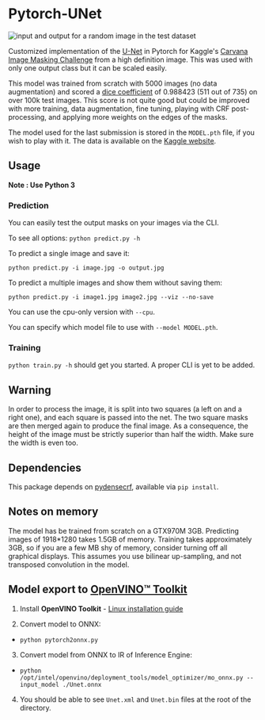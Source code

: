 # Pytorch-UNet
![input and output for a random image in the test dataset](https://framapic.org/OcE8HlU6me61/KNTt8GFQzxDR.png)


Customized implementation of the [U-Net](https://arxiv.org/pdf/1505.04597.pdf) in Pytorch for Kaggle's [Carvana Image Masking Challenge](https://www.kaggle.com/c/carvana-image-masking-challenge) from a high definition image. This was used with only one output class but it can be scaled easily.

This model was trained from scratch with 5000 images (no data augmentation) and scored a [dice coefficient](https://en.wikipedia.org/wiki/S%C3%B8rensen%E2%80%93Dice_coefficient) of 0.988423 (511 out of 735) on over 100k test images. This score is not quite good but could be improved with more training, data augmentation, fine tuning, playing with CRF post-processing, and applying more weights on the edges of the masks.

The model used for the last submission is stored in the `MODEL.pth` file, if you wish to play with it. The data is available on the [Kaggle website](https://www.kaggle.com/c/carvana-image-masking-challenge/data).

## Usage
**Note : Use Python 3**
### Prediction

You can easily test the output masks on your images via the CLI.

To see all options:
`python predict.py -h`

To predict a single image and save it:

`python predict.py -i image.jpg -o output.jpg`

To predict a multiple images and show them without saving them:

`python predict.py -i image1.jpg image2.jpg --viz --no-save`

You can use the cpu-only version with `--cpu`.

You can specify which model file to use with `--model MODEL.pth`.

### Training

`python train.py -h` should get you started. A proper CLI is yet to be added.
## Warning
In order to process the image, it is split into two squares (a left on and a right one), and each square is passed into the net. The two square masks are then merged again to produce the final image. As a consequence, the height of the image must be strictly superior than half the width. Make sure the width is even too.

## Dependencies
This package depends on [pydensecrf](https://github.com/lucasb-eyer/pydensecrf), available via `pip install`.

## Notes on memory

The model has be trained from scratch on a GTX970M 3GB.
Predicting images of 1918*1280 takes 1.5GB of memory.
Training takes approximately 3GB, so if you are a few MB shy of memory, consider turning off all graphical displays.
This assumes you use bilinear up-sampling, and not transposed convolution in the model.

## Model export to [OpenVINO™ Toolkit](https://software.intel.com/en-us/openvino-toolkit)

1. Install **OpenVINO Toolkit** - [Linux installation guide](https://software.intel.com/en-us/articles/OpenVINO-Install-Linux)

2. Convert model to ONNX:
* `python pytorch2onnx.py`

3. Convert model from ONNX to IR of Inference Engine:
* `python /opt/intel/openvino/deployment_tools/model_optimizer/mo_onnx.py --input_model ./Unet.onnx`

4. You should be able to see `Unet.xml` and `Unet.bin` files at the root of the directory.
